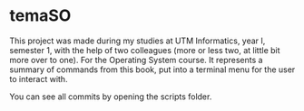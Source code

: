 # temaSO

This project was made during my studies at UTM Informatics, year I, semester 1, with the help of two colleagues (more or less two, at little bit more over to one). For the Operating System course. It represents a summary of commands from this book, put into a terminal menu for the user to interact with.

You can see all commits by opening the scripts folder.
